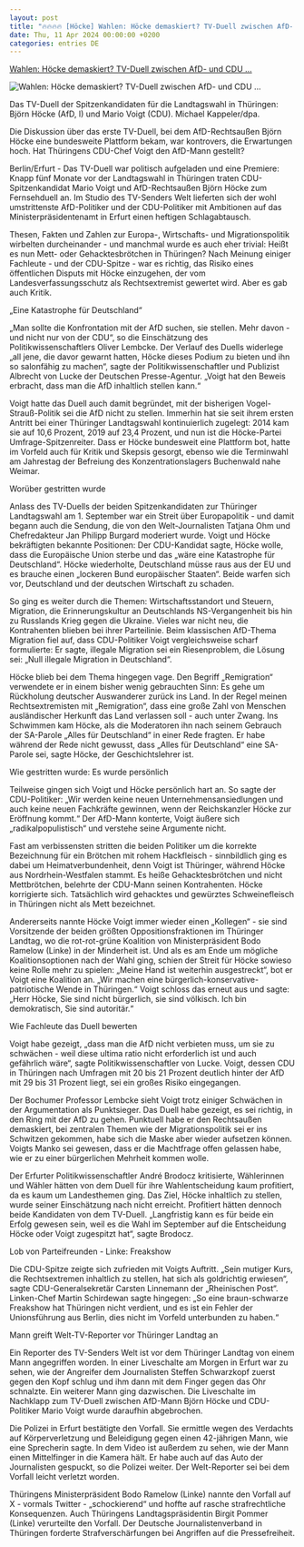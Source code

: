 ```yaml
---
layout: post
title: "🔥🔥🔥🔥 [Höcke] Wahlen: Höcke demaskiert? TV-Duell zwischen AfD- und CDU ..."
date: Thu, 11 Apr 2024 00:00:00 +0200
categories: entries DE
---
```

[Wahlen: Höcke demaskiert? TV-Duell zwischen AfD- und CDU ...](https://www.mz.de/deutschland-und-welt/deutschland/hocke-demaskiert-tv-duell-zwischen-afd-und-cdu-politiker-3823736)

![Wahlen: Höcke demaskiert? TV-Duell zwischen AfD- und CDU ...](https://bmg-images.forward-publishing.io/2024/04/12/605acca6-470a-4439-aea9-aef16c581c01.jpeg?rect=0%2C141%2C2048%2C1152&w=1024)

Das TV-Duell der Spitzenkandidaten für die Landtagswahl in Thüringen: Björn Höcke (AfD, l) und Mario Voigt (CDU). Michael Kappeler/dpa.

Die Diskussion über das erste TV-Duell, bei dem AfD-Rechtsaußen Björn Höcke eine bundesweite Plattform bekam, war kontrovers, die Erwartungen hoch. Hat Thüringens CDU-Chef Voigt den AfD-Mann gestellt?

Berlin/Erfurt - Das TV-Duell war politisch aufgeladen und eine Premiere: Knapp fünf Monate vor der Landtagswahl in Thüringen traten CDU-Spitzenkandidat Mario Voigt und AfD-Rechtsaußen Björn Höcke zum Fernsehduell an. Im Studio des TV-Senders Welt lieferten sich der wohl umstrittenste AfD-Politiker und der CDU-Politiker mit Ambitionen auf das Ministerpräsidentenamt in Erfurt einen heftigen Schlagabtausch.

Thesen, Fakten und Zahlen zur Europa-, Wirtschafts- und Migrationspolitik wirbelten durcheinander - und manchmal wurde es auch eher trivial: Heißt es nun Mett- oder Gehacktesbrötchen in Thüringen? Nach Meinung einiger Fachleute - und der CDU-Spitze - war es richtig, das Risiko eines öffentlichen Disputs mit Höcke einzugehen, der vom Landesverfassungsschutz als Rechtsextremist gewertet wird. Aber es gab auch Kritik.

„Eine Katastrophe für Deutschland“

„Man sollte die Konfrontation mit der AfD suchen, sie stellen. Mehr davon - und nicht nur von der CDU“, so die Einschätzung des Politikwissenschaftlers Oliver Lembcke. Der Verlauf des Duells widerlege „all jene, die davor gewarnt hatten, Höcke dieses Podium zu bieten und ihn so salonfähig zu machen“, sagte der Politikwissenschaftler und Publizist Albrecht von Lucke der Deutschen Presse-Agentur. „Voigt hat den Beweis erbracht, dass man die AfD inhaltlich stellen kann.“

Voigt hatte das Duell auch damit begründet, mit der bisherigen Vogel-Strauß-Politik sei die AfD nicht zu stellen. Immerhin hat sie seit ihrem ersten Antritt bei einer Thüringer Landtagswahl kontinuierlich zugelegt: 2014 kam sie auf 10,6 Prozent, 2019 auf 23,4 Prozent, und nun ist die Höcke-Partei Umfrage-Spitzenreiter. Dass er Höcke bundesweit eine Plattform bot, hatte im Vorfeld auch für Kritik und Skepsis gesorgt, ebenso wie die Terminwahl am Jahrestag der Befreiung des Konzentrationslagers Buchenwald nahe Weimar.

Worüber gestritten wurde

Anlass des TV-Duells der beiden Spitzenkandidaten zur Thüringer Landtagswahl am 1. September war ein Streit über Europapolitik - und damit begann auch die Sendung, die von den Welt-Journalisten Tatjana Ohm und Chefredakteur Jan Philipp Burgard moderiert wurde. Voigt und Höcke bekräftigten bekannte Positionen: Der CDU-Kandidat sagte, Höcke wolle, dass die Europäische Union sterbe und das „wäre eine Katastrophe für Deutschland“. Höcke wiederholte, Deutschland müsse raus aus der EU und es brauche einen „lockeren Bund europäischer Staaten“. Beide warfen sich vor, Deutschland und der deutschen Wirtschaft zu schaden.

So ging es weiter durch die Themen: Wirtschaftsstandort und Steuern, Migration, die Erinnerungskultur an Deutschlands NS-Vergangenheit bis hin zu Russlands Krieg gegen die Ukraine. Vieles war nicht neu, die Kontrahenten blieben bei ihrer Parteilinie. Beim klassischen AfD-Thema Migration fiel auf, dass CDU-Politiker Voigt vergleichsweise scharf formulierte: Er sagte, illegale Migration sei ein Riesenproblem, die Lösung sei: „Null illegale Migration in Deutschland“.

Höcke blieb bei dem Thema hingegen vage. Den Begriff „Remigration“ verwendete er in einem bisher wenig gebrauchten Sinn: Es gehe um Rückholung deutscher Auswanderer zurück ins Land. In der Regel meinen Rechtsextremisten mit „Remigration“, dass eine große Zahl von Menschen ausländischer Herkunft das Land verlassen soll - auch unter Zwang. Ins Schwimmen kam Höcke, als die Moderatoren ihn nach seinem Gebrauch der SA-Parole „Alles für Deutschland“ in einer Rede fragten. Er habe während der Rede nicht gewusst, dass „Alles für Deutschland“ eine SA-Parole sei, sagte Höcke, der Geschichtslehrer ist.

Wie gestritten wurde: Es wurde persönlich

Teilweise gingen sich Voigt und Höcke persönlich hart an. So sagte der CDU-Politiker: „Wir werden keine neuen Unternehmensansiedlungen und auch keine neuen Fachkräfte gewinnen, wenn der Reichskanzler Höcke zur Eröffnung kommt.“ Der AfD-Mann konterte, Voigt äußere sich „radikalpopulistisch“ und verstehe seine Argumente nicht.

Fast am verbissensten stritten die beiden Politiker um die korrekte Bezeichnung für ein Brötchen mit rohem Hackfleisch - sinnbildlich ging es dabei um Heimatverbundenheit, denn Voigt ist Thüringer, während Höcke aus Nordrhein-Westfalen stammt. Es heiße Gehacktesbrötchen und nicht Mettbrötchen, belehrte der CDU-Mann seinen Kontrahenten. Höcke korrigierte sich. Tatsächlich wird gehacktes und gewürztes Schweinefleisch in Thüringen nicht als Mett bezeichnet.

Andererseits nannte Höcke Voigt immer wieder einen „Kollegen“ - sie sind Vorsitzende der beiden größten Oppositionsfraktionen im Thüringer Landtag, wo die rot-rot-grüne Koalition von Ministerpräsident Bodo Ramelow (Linke) in der Minderheit ist. Und als es am Ende um mögliche Koalitionsoptionen nach der Wahl ging, schien der Streit für Höcke sowieso keine Rolle mehr zu spielen: „Meine Hand ist weiterhin ausgestreckt“, bot er Voigt eine Koalition an. „Wir machen eine bürgerlich-konservative-patriotische Wende in Thüringen.“ Voigt schloss das erneut aus und sagte: „Herr Höcke, Sie sind nicht bürgerlich, sie sind völkisch. Ich bin demokratisch, Sie sind autoritär.“

Wie Fachleute das Duell bewerten

Voigt habe gezeigt, „dass man die AfD nicht verbieten muss, um sie zu schwächen - weil diese ultima ratio nicht erforderlich ist und auch gefährlich wäre“, sagte Politikwissenschaftler von Lucke. Voigt, dessen CDU in Thüringen nach Umfragen mit 20 bis 21 Prozent deutlich hinter der AfD mit 29 bis 31 Prozent liegt, sei ein großes Risiko eingegangen.

Der Bochumer Professor Lembcke sieht Voigt trotz einiger Schwächen in der Argumentation als Punktsieger. Das Duell habe gezeigt, es sei richtig, in den Ring mit der AfD zu gehen. Punktuell habe er den Rechtsaußen demaskiert, bei zentralen Themen wie der Migrationspolitik sei er ins Schwitzen gekommen, habe sich die Maske aber wieder aufsetzen können. Voigts Manko sei gewesen, dass er die Machtfrage offen gelassen habe, wie er zu einer bürgerlichen Mehrheit kommen wolle.

Der Erfurter Politikwissenschaftler André Brodocz kritisierte, Wählerinnen und Wähler hätten von dem Duell für ihre Wahlentscheidung kaum profitiert, da es kaum um Landesthemen ging. Das Ziel, Höcke inhaltlich zu stellen, wurde seiner Einschätzung nach nicht erreicht. Profitiert hätten dennoch beide Kandidaten von dem TV-Duell. „Langfristig kann es für beide ein Erfolg gewesen sein, weil es die Wahl im September auf die Entscheidung Höcke oder Voigt zugespitzt hat“, sagte Brodocz.

Lob von Parteifreunden - Linke: Freakshow

Die CDU-Spitze zeigte sich zufrieden mit Voigts Auftritt. „Sein mutiger Kurs, die Rechtsextremen inhaltlich zu stellen, hat sich als goldrichtig erwiesen“, sagte CDU-Generalsekretär Carsten Linnemann der „Rheinischen Post“. Linken-Chef Martin Schirdewan sagte hingegen: „So eine braun-schwarze Freakshow hat Thüringen nicht verdient, und es ist ein Fehler der Unionsführung aus Berlin, dies nicht im Vorfeld unterbunden zu haben.“

Mann greift Welt-TV-Reporter vor Thüringer Landtag an

Ein Reporter des TV-Senders Welt ist vor dem Thüringer Landtag von einem Mann angegriffen worden. In einer Liveschalte am Morgen in Erfurt war zu sehen, wie der Angreifer dem Journalisten Steffen Schwarzkopf zuerst gegen den Kopf schlug und ihm dann mit dem Finger gegen das Ohr schnalzte. Ein weiterer Mann ging dazwischen. Die Liveschalte im Nachklapp zum TV-Duell zwischen AfD-Mann Björn Höcke und CDU-Politiker Mario Voigt wurde daraufhin abgebrochen.

Die Polizei in Erfurt bestätigte den Vorfall. Sie ermittle wegen des Verdachts auf Körperverletzung und Beleidigung gegen einen 42-jährigen Mann, wie eine Sprecherin sagte. In dem Video ist außerdem zu sehen, wie der Mann einen Mittelfinger in die Kamera hält. Er habe auch auf das Auto der Journalisten gespuckt, so die Polizei weiter. Der Welt-Reporter sei bei dem Vorfall leicht verletzt worden.

Thüringens Ministerpräsident Bodo Ramelow (Linke) nannte den Vorfall auf X - vormals Twitter - „schockierend“ und hoffte auf rasche strafrechtliche Konsequenzen. Auch Thüringens Landtagspräsidentin Birgit Pommer (Linke) verurteilte den Vorfall. Der Deutsche Journalistenverband in Thüringen forderte Strafverschärfungen bei Angriffen auf die Pressefreiheit.

